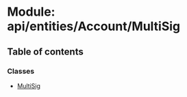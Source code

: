 # Module: api/entities/Account/MultiSig

## Table of contents

### Classes

- [MultiSig](../wiki/api.entities.Account.MultiSig.MultiSig)
